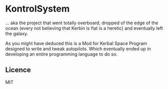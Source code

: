 # KontrolSystem

... aka the project that went totally overboard, dropped of the edge of the ocean (every not believing that Kerbin is flat is
a heretic) and eventually left the galaxy.

As you might have deduced this is a Mod for Kerbal Space Program designed to write and tweak autopilots.
Which eventually ended up in developing an entire programming language to do so.

## Licence

MIT
